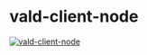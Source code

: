 # vald-client-node

[![vald-client-node](https://img.shields.io/npm/v/vald-client-node/latest?logo=npm&style=flat-square)](https://www.npmjs.com/package/vald-client-node)
